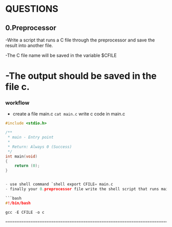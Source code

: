 # QUESTIONS


## 0.Preprocessor

-Write a script that runs a C file through the preprocessor and save the result into another file.

-The C file name will be saved in the variable $CFILE

-The output should be saved in the file c.
==========================================================
### workflow
- create a file main.c `cat main.c`
write  c code in main.c
```C
#include <stdio.h>

/**
 * main - Entry point
 *
 * Return: Always 0 (Success)
 */
int main(void)
{
    return (0);
}


- use shell command `shell export CFILE= main.c 
- finally your 0.preprocessor file write the shell script that runs main.c thorugh the preprocessor

```bash
#!/bin/bash 

gcc -E CFILE -o c

=======================================================================================